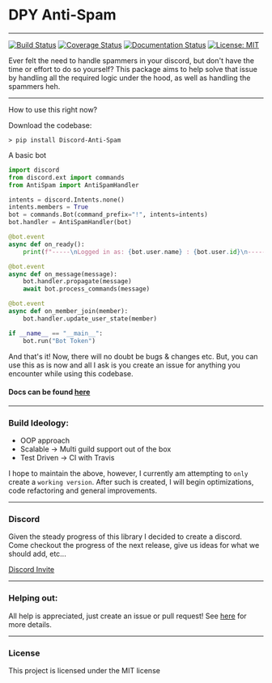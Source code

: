 # DPY Anti-Spam
---

[![Build Status](https://travis-ci.com/Skelmis/DPY-Anti-Spam.svg?branch=master)](https://travis-ci.com/Skelmis/DPY-Anti-Spam)
[![Coverage Status](https://coveralls.io/repos/github/Skelmis/DPY-Anti-Spam/badge.svg?branch=master)](https://coveralls.io/github/Skelmis/DPY-Anti-Spam?branch=master)
[![Documentation Status](https://readthedocs.org/projects/dpy-anti-spam/badge/?version=latest)](https://dpy-anti-spam.readthedocs.io/en/latest/?badge=latest)
[![License: MIT](https://img.shields.io/badge/License-MIT-yellow.svg)](https://opensource.org/licenses/MIT)

Ever felt the need to handle spammers in your discord, but don't have the time or effort to do so yourself? 
This package aims to help solve that issue by handling all the required logic under the hood, as well as handling the spammers heh.

---
How to use this right now?

Download the codebase:
```
> pip install Discord-Anti-Spam
```

A basic bot
```python
import discord
from discord.ext import commands
from AntiSpam import AntiSpamHandler

intents = discord.Intents.none()
intents.members = True
bot = commands.Bot(command_prefix="!", intents=intents)
bot.handler = AntiSpamHandler(bot)

@bot.event
async def on_ready():
    print(f"-----\nLogged in as: {bot.user.name} : {bot.user.id}\n-----")

@bot.event
async def on_message(message):
    bot.handler.propagate(message)
    await bot.process_commands(message)

@bot.event
async def on_member_join(member):
    bot.handler.update_user_state(member)

if __name__ == "__main__":
    bot.run("Bot Token")
```

And that's it!
Now, there will no doubt be bugs & changes etc. But, you can use this as is now and all I ask is you create an issue for anything you encounter while using this codebase.

#### Docs can be found [here](https://dpy-anti-spam.readthedocs.io/en/latest/?)

---

### Build Ideology:
- OOP approach 
- Scalable -> Multi guild support out of the box
- Test Driven -> CI with Travis

I hope to maintain the above, however, I currently am attempting to `only` create a `working version`. After such is created, I will begin optimizations, code refactoring and general improvements.

---

### Discord

Given the steady progress of this library I decided to create a discord.
Come checkout the progress of the next release, give us ideas for what we should add, etc...

[Discord Invite](https://discord.gg/BqPNSH2jPg)

---

### Helping out:
All help is appreciated, just create an issue or pull request!
See [here](https://github.com/Skelmis/DPY-Anti-Spam/blob/master/CONTRIBUTING.md) for more details.

---

### License
This project is licensed under the MIT license